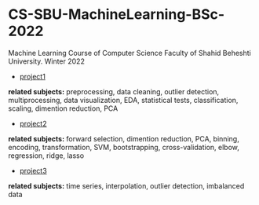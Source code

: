 # CS-SBU-MachineLearning-BSc-2022
Machine Learning Course of Computer Science Faculty of Shahid Beheshti University. Winter 2022

* [project1](https://github.com/AnitaSoroush/CS-SBU-MachineLearning-BSc-2022/tree/98222085/submits/98222085/project1) 

**related subjects:** preprocessing, data cleaning, outlier detection, multiprocessing, data visualization, EDA, statistical tests, classification, scaling, dimention reduction, PCA

* [project2](https://github.com/AnitaSoroush/CS-SBU-MachineLearning-BSc-2022/tree/98222085/submits/98222085/project2)

**related subjects:** forward selection, dimention reduction, PCA, binning, encoding, transformation, SVM, bootstrapping, cross-validation, elbow, regression, ridge, lasso

* [project3](https://github.com/AnitaSoroush/CS-SBU-MachineLearning-BSc-2022/tree/98222085/submits/98222085/project%203)

**related subjects:** time series, interpolation, outlier detection, imbalanced data
